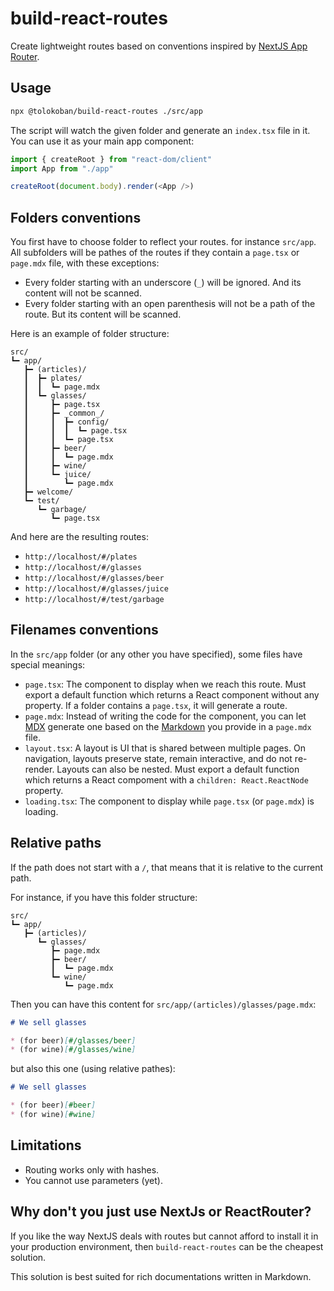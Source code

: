 # build-react-routes

Create lightweight routes based on conventions inspired by
[NextJS App Router](https://nextjs.org/docs/app).

## Usage

```bash
npx @tolokoban/build-react-routes ./src/app
```

The script will watch the given folder and generate an `index.tsx` file in it.
You can use it as your main app component:

```ts
import { createRoot } from "react-dom/client"
import App from "./app"

createRoot(document.body).render(<App />)
```

## Folders conventions

You first have to choose folder to reflect your routes. for instance `src/app`.
All subfolders will be pathes of the routes if they contain a `page.tsx` or `page.mdx` file, with these exceptions:

* Every folder starting with an underscore (`_`) will be ignored. And its content will not be scanned.
* Every folder starting with an open parenthesis will not be a path of the route. But its content will be scanned.

Here is an example of folder structure:

```text
src/
┗━ app/
   ┣━ (articles)/
   ┃  ┣━ plates/
   ┃  ┃  ┗━ page.mdx
   ┃  ┗━ glasses/
   ┃     ┣━ page.tsx
   ┃     ┣━ _common_/
   ┃     ┃  ┣━ config/
   ┃     ┃  ┃  ┗━ page.tsx
   ┃     ┃  ┗━ page.tsx
   ┃     ┣━ beer/
   ┃     ┃  ┗━ page.mdx
   ┃     ┣━ wine/
   ┃     ┗━ juice/
   ┃        ┗━ page.mdx
   ┣━ welcome/
   ┗━ test/
      ┗━ garbage/
         ┗━ page.tsx
```

And here are the resulting routes:

* `http://localhost/#/plates`
* `http://localhost/#/glasses`
* `http://localhost/#/glasses/beer`
* `http://localhost/#/glasses/juice`
* `http://localhost/#/test/garbage`

## Filenames conventions

In the `src/app` folder (or any other you have specified),
some files have special meanings:

* `page.tsx`: The component to display when we reach this route.
Must export a default function which returns a React component without any property.
If a folder contains a `page.tsx`, it will generate a route.
* `page.mdx`: Instead of writing the code for the component, you can let
[MDX](https://mdxjs.com/) generate one based on the
[Markdown](https://commonmark.org/) you provide in a `page.mdx` file.
* `layout.tsx`: A layout is UI that is shared between multiple pages. On navigation, layouts preserve state, remain interactive, and do not re-render. Layouts can also be nested. Must export a default function which returns a React compoment with a `children: React.ReactNode` property.
* `loading.tsx`: The component to display while `page.tsx` (or `page.mdx`) is loading.

## Relative paths

If the path does not start with a `/`,
that means that it is relative to the current path.

For instance, if you have this folder structure:

```text
src/
┗━ app/
   ┣━ (articles)/
      ┗━ glasses/
         ┣━ page.mdx
         ┣━ beer/
         ┃  ┗━ page.mdx
         ┗━ wine/
            ┗━ page.mdx
```

Then you can have this content for `src/app/(articles)/glasses/page.mdx`:

```md
# We sell glasses

* (for beer)[#/glasses/beer]
* (for wine)[#/glasses/wine]
```

but also this one (using relative pathes):

```md
# We sell glasses

* (for beer)[#beer]
* (for wine)[#wine]
```

## Limitations

* Routing works only with hashes.
* You cannot use parameters (yet).

## Why don't you just use NextJs or ReactRouter?

If you like the way NextJS deals with routes but cannot afford
to install it in your production environment,
then `build-react-routes` can be the cheapest solution.

This solution is best suited for rich documentations written in Markdown.
